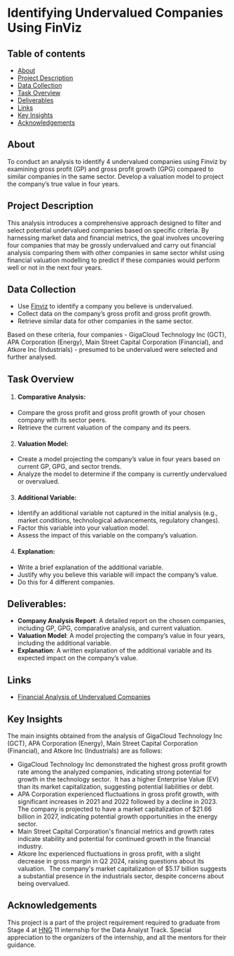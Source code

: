 # Identifying Undervalued Companies Using FinViz

## Table of contents

- [About](#about)
- [Project Description](#project-description)
- [Data Collection](#data-collection)
- [Task Overview](#task-overview)
- [Deliverables](#deliverables)
- [Links](#links)
- [Key Insights](#key-insights)
- [Acknowledgements](#acknowledgements)


## About

To conduct an analysis to identify 4 undervalued companies using Finviz by examining gross profit (GP) and gross profit growth (GPG) compared to similar companies in the same sector. Develop a valuation model to project the company’s true value in four years.


## Project Description

This analysis introduces a comprehensive approach designed to filter and select potential undervalued companies based on specific criteria. By harnessing market data and financial metrics, the goal involves uncovering four companies that may be grossly undervalued and carry out financial analysis comparing them with other companies in same sector whilst using financial valuation modelling to predict if these companies would perform well or not in the next four years.


## Data Collection

- Use [Finviz](https://finviz.com/screener.ashx?v=111&f=cap_smallover,fa_eps5years_o10,fa_pe_low,fa_roa_o10,fa_sales5years_o10,geo_usa,sh_avgvol_o200&ft=4) to identify a company you believe is undervalued.
- Collect data on the company’s gross profit and gross profit growth.
- Retrieve similar data for other companies in the same sector.

Based on these criteria, four companies - GigaCloud Technology Inc (GCT), APA Corporation (Energy), Main Street Capital Corporation (Financial), and Atkore Inc (Industrials) - presumed to be undervalued were selected and further analysed.


## Task Overview

1.	#### Comparative Analysis:
- Compare the gross profit and gross profit growth of your chosen company with its sector peers.
-	Retrieve the current valuation of the company and its peers.
  
2.	#### Valuation Model:
- Create a model projecting the company’s value in four years based on current GP, GPG, and sector trends.
- Analyze the model to determine if the company is currently undervalued or overvalued.
  
3.	#### Additional Variable:
- Identify an additional variable not captured in the initial analysis (e.g., market conditions, technological advancements, regulatory changes).
- Factor this variable into your valuation model.
- Assess the impact of this variable on the company’s valuation.

4.	#### Explanation:
- Write a brief explanation of the additional variable.
- Justify why you believe this variable will impact the company’s value.
- Do this for 4 different companies.

## Deliverables:

- 	**Company Analysis Report**: A detailed report on the chosen companies, including GP, GPG, comparative analysis, and current valuation.
- 	**Valuation Model**: A model projecting the company’s value in four years, including the additional variable.
- 	**Explanation**: A written explanation of the additional variable and its expected impact on the company’s value.


## Links

- [Financial Analysis of Undervalued Companies](./Financial_Analysis_of_Undervalued_Companies.pdf)
  

## Key Insights

The main insights obtained from the analysis of GigaCloud Technology Inc (GCT), APA Corporation (Energy), Main Street Capital Corporation (Financial), and Atkore Inc (Industrials) are as follows:

- GigaCloud Technology Inc demonstrated the highest gross profit growth rate among the analyzed companies, indicating strong potential for growth in the technology sector. ​ It has a higher Enterprise Value (EV) than its market capitalization, suggesting potential liabilities or debt.
- APA Corporation experienced fluctuations in gross profit growth, with significant increases in 2021 and 2022 followed by a decline in 2023. ​ The company is projected to have a market capitalization of $21.66 billion in 2027, indicating potential growth opportunities in the energy sector.
- Main Street Capital Corporation's financial metrics and growth rates indicate stability and potential for continued growth in the financial industry. ​
- Atkore Inc experienced fluctuations in gross profit, with a slight decrease in gross margin in Q2 2024, raising questions about its valuation. ​ The company's market capitalization of $5.17 billion suggests a substantial presence in the industrials sector, despite concerns about being overvalued.


## Acknowledgements

This project is a part of the project requirement required to graduate from Stage 4 at [HNG](https://hng.tech) 11 internship for the Data Analyst Track. Special appreciation to the organizers of the internship, and all the mentors for their guidance.


